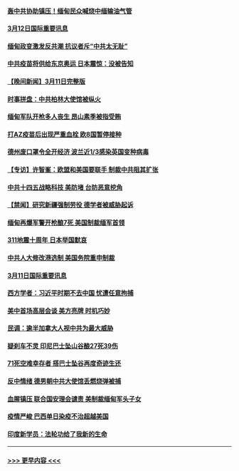 #### [轰中共协助镇压！缅甸民众喊烧中缅输油气管](../pages/prog202/a103072179.md?t=03122251) 
#### [3月12日国际重要讯息](../pages/prog202/a103072171.md?t=03122251) 
#### [缅甸政变激发反共潮 抗议者斥“中共太无耻”](../pages/prog202/a103072130.md?t=03122251) 
#### [中共疫苗将供给东京奥运 日本震惊：没被告知](../pages/prog202/a103072084.md?t=03122251) 
#### [【晚间新闻】3月11日完整版](../pages/prog202/a103071990.md?t=03122251) 
#### [时事拼盘：中共柏林大使馆被纵火](../pages/prog202/a103071830.md?t=03122251) 
#### [缅甸军队开枪多人丧生 昂山素季被指受贿](../pages/prog202/a103071826.md?t=03122251) 
#### [打AZ疫苗后出现严重血栓 欧8国暂停接种](../pages/prog202/a103071623.md?t=03122251) 
#### [德州废口罩令全开经济 波兰近1/3感染英国变种病毒](../pages/prog202/a103071641.md?t=03122251) 
#### [【专访】许智峯：欧盟和美国要联手 制裁中共阻其扩张](../pages/prog202/a103071662.md?t=03122251) 
#### [中共十四五战略科技 美防堵 台防恶意挖角](../pages/prog202/a103071643.md?t=03122251) 
#### [【禁闻】研究新疆强制劳役 德学者被威胁起诉](../pages/prog202/a103071627.md?t=03122251) 
#### [缅甸再爆军警开枪酿7死 美国制裁缅军首领](../pages/prog202/a103071631.md?t=03122251) 
#### [311地震十周年 日本举国默哀](../pages/prog202/a103071595.md?t=03122251) 
#### [中共人大修改港选制 美国务院重申制裁](../pages/prog202/a103071569.md?t=03122251) 
#### [3月11日国际重要讯息](../pages/prog202/a103071460.md?t=03122251) 
#### [西方学者：习近平时期不去中国 忧遭任意拘捕](../pages/prog202/a103071405.md?t=03122251) 
#### [美中首场高层会谈 美方亮牌 时机巧妙](../pages/prog202/a103071382.md?t=03122251) 
#### [民调：逾半加拿大人视中共为最大威胁](../pages/prog202/a103071324.md?t=03122251) 
#### [疑刹车不灵 印尼巴士坠山谷酿27死39伤](../pages/prog202/a103071268.md?t=03122251) 
#### [71死空难幸存者 搭巴士坠谷再度奇迹生还](../pages/prog202/a103071279.md?t=03122251) 
#### [反中情绪 德男朝中共大使馆丢燃烧弹被捕](../pages/prog202/a103071263.md?t=03122251) 
#### [血腥镇压 联合国安理会谴责 美制裁缅甸军头子女](../pages/prog202/a103071234.md?t=03122251) 
#### [疫情严峻 巴西单日染疫不治超越美国](../pages/prog202/a103071213.md?t=03122251) 
#### [印度新学员：法轮功给了我新的生命](../pages/prog202/a103070708.md?t=03122251) 

----
#### [ >>> 更早内容 <<< ](../indexes/prog202-earlier.md)
